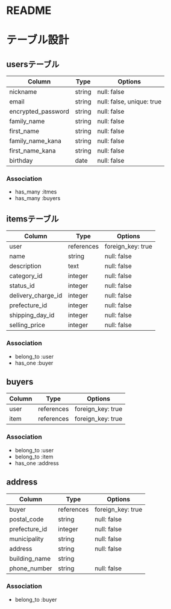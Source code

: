 # README
# テーブル設計

## usersテーブル

| Column              | Type    | Options                    |
| ----------          | ------  | ----------                 |
| nickname            | string  | null: false                |
| email               | string  | null: false, unique: true  |
| encrypted_password  | string  | null: false                |
| family_name         | string  | null: false                |
| first_name          | string  | null: false                |
| family_name_kana    | string  | null: false                |
| first_name_kana     | string  | null: false                |
| birthday            | date    | null: false                |

### Association

- has_many  :itmes
- has_many  :buyers

## itemsテーブル

| Column              | Type          | Options           |
| ----------          | ------        | ----------        |
| user                | references    | foreign_key: true |
| name                | string        | null: false       |
| description         | text          | null: false       |   <!-- 商品説明 -->
| category_id         | integer       | null: false       |   <!-- カテゴリー：Activehash -->
| status_id           | integer       | null: false       |   <!-- 商品状況：Activehash -->
| delivery_charge_id  | integer       | null: false       |   <!-- 配送料の負担：Activehash -->
| prefecture_id       | integer       | null: false       |   <!-- 発送元の地域：Activehash -->
| shipping_day_id    | integer       | null: false       |   <!-- 発送までの日数：Activehash -->
| selling_price       | integer       | null: false       |   
          
### Association

- belong_to  :user
- has_one  :buyer

## buyers
 Column               | Type          | Options           |
| ----------          | ------        | ----------        |
| user                | references    | foreign_key: true |
| item                | references    | foreign_key: true |

### Association

- belong_to  :user
- belong_to  :item
- has_one  :address

## address
 Column               | Type          | Options           |
| ----------          | ------        | ----------        |
| buyer               | references    | foreign_key: true |
| postal_code         | string        | null: false       |  <!-- 郵便番号 -->
| prefecture_id       | integer       | null: false       |  <!-- 都道府県 -->
| municipality        | string        | null: false       |  <!-- 市区町村 -->
| address             | string        | null: false       |  <!-- 番地 -->
| building_name       | string        |                   |  <!-- 建物名 -->
| phone_number        | string        | null: false       |  <!-- 電話番号 -->

### Association
- belong_to :buyer
